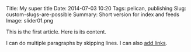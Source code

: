 Title: My super title
Date: 2014-07-03 10:20
Tags: pelican, publishing
Slug: custom-slugs-are-possible
Summary: Short version for index and feeds
Image: slider01.png

This is the first article. Here is its content.

I can do multiple paragraphs by skipping lines. I can also [add links](http://www.google.com).